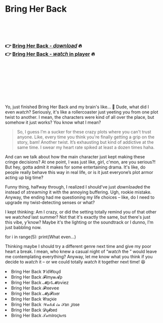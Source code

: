 <h1>Bring Her Back</h1>

<br><br><br>

<h3>👉 <a href="https://Kenneths-prisgipheri1975.github.io/hxsrfsjzwp/">Bring Her Back - 𝘥𝘰𝘸𝘯𝘭𝘰𝘢𝘥</a> 🔥<br>
👉 <a href="https://Kenneths-prisgipheri1975.github.io/hxsrfsjzwp/">Bring Her Back - 𝘸𝘢𝘵𝘤𝘩 in player</a> 🔥
</h3>



<br><br><br><br><br><br><br>


Yo, just finished Bring Her Back and my brain's like... 🤯 Dude, what did I even 𝘸𝘢𝘵𝘤𝘩? Seriously, it's like a rollercoaster just yeeting you from one plot twist to another. I mean, the characters were kind of all over the place, but somehow it just works? You know what I mean?

> So, I guess I’m a sucker for these crazy plots where you can't trust anyone. Like, every time you think you're finally getting a grip on the story, bam! Another twist. It’s exhausting but kind of addictive at the same time. I swear my heart rate spiked at least a dozen times haha.

And can we talk about how the main character just kept making these cringe decisions? At one point, I was just like, girl, c'mon, are you serious?! But hey, gotta admit it makes for some entertaining drama. It's like, do people really behave this way in real life, or is it just everyone’s plot armor acting up big time?

Funny thing, halfway through, I realized I should've just 𝘥𝘰𝘸𝘯𝘭𝘰𝘢𝘥ed the   instead of 𝘴𝘵𝘳𝘦𝘢𝘮𝘪𝘯𝘨 it with the annoying buffering. Ugh, rookie mistake. Anyway, the ending had me questioning my life choices – like, do I need to upgrade my twist-detecting senses or what?

I kept thinking: Am I crazy, or did the setting totally remind you of that other   we 𝘸𝘢𝘵𝘤𝘩𝘦𝘥 last summer? Not that it's exactly the same, but there's just this vibe, y'know? Maybe it's the lighting or the soundtrack or I dunno, I’m just babbling now.

for i in range(5): print(What even...)

Thinking maybe I should try a different genre next time and give my poor heart a break. I mean, who knew a casual night of “𝘸𝘢𝘵𝘤𝘩 the  ” would leave me contemplating everything? Anyway, let me know what you think if you decide to 𝘸𝘢𝘵𝘤𝘩 it – or we could totally 𝘸𝘢𝘵𝘤𝘩 it together next time! 😆

<li>Bring Her Back 𝓥𝗂ԁ𝓒𝗅𝗈ųԁ</li>
<li>Bring Her Back 𝓕𝗂𝗅𝗆𝗒𝗐𝓐ρ</li>
<li>Bring Her Back 𝓜ρ𝟜𝓜𝗈ν𝗂𝖾𝗓</li>
<li>Bring Her Back 𝓕𝗋𝖾𝖾ν𝖾𝖾</li>
<li>Bring Her Back 𝓜𝗒𝓕𝗅𝗂𝗑𝖾𝗋</li>
<li>Bring Her Back 𝓒𝗋𝖺ç𝗄𝗅𝖾</li>
<li>Bring Her Back 𝒲𝒶𝓉𝒸𝒽 𝒾𝓃 𝒮𝖺𝗇 𝒥𝗈𝗌𝖾</li>
<li>Bring Her Back 𝓓ų𝓫𝖻𝖾𝖽</li>
<li>Bring Her Back 𝒯𝒶𝗆𝗂𝗅𝗋𝗈ç𝗄𝑒𝗋𝗌</li>
